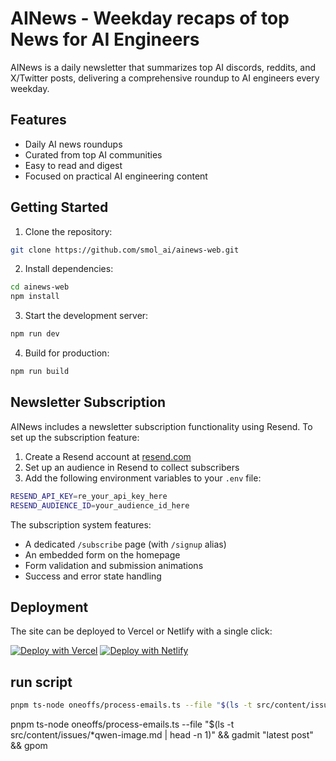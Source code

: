 # AINews - Weekday recaps of top News for AI Engineers

AINews is a daily newsletter that summarizes top AI discords, reddits, and X/Twitter posts, delivering a comprehensive roundup to AI engineers every weekday.

## Features

- Daily AI news roundups
- Curated from top AI communities
- Easy to read and digest
- Focused on practical AI engineering content

## Getting Started

1. Clone the repository:
```sh
git clone https://github.com/smol_ai/ainews-web.git
```

2. Install dependencies:
```sh
cd ainews-web
npm install
```

3. Start the development server:
```sh
npm run dev
```

4. Build for production:
```sh
npm run build
```

## Newsletter Subscription

AINews includes a newsletter subscription functionality using Resend. To set up the subscription feature:

1. Create a Resend account at [resend.com](https://resend.com)
2. Set up an audience in Resend to collect subscribers
3. Add the following environment variables to your `.env` file:

```sh
RESEND_API_KEY=re_your_api_key_here
RESEND_AUDIENCE_ID=your_audience_id_here
```

The subscription system features:
- A dedicated `/subscribe` page (with `/signup` alias)
- An embedded form on the homepage
- Form validation and submission animations
- Success and error state handling

## Deployment

The site can be deployed to Vercel or Netlify with a single click:

[![Deploy with Vercel](https://vercel.com/button)](https://vercel.com/new/clone?repository-url=https://github.com/smol_ai/ainews-web)
[![Deploy with Netlify](https://www.netlify.com/img/deploy/button.svg)](https://app.netlify.com/start/deploy?repository=https://github.com/smol_ai/ainews-web)

## run script

```bash
pnpm ts-node oneoffs/process-emails.ts --file "$(ls -t src/content/issues/*.md | head -n 1)" && gadmit "latest post" && gpom
```

pnpm ts-node oneoffs/process-emails.ts --file "$(ls -t src/content/issues/*qwen-image.md | head -n 1)" && gadmit "latest post" && gpom